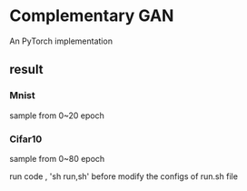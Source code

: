Complementary GAN
===
An PyTorch implementation 

## result

### Mnist
sample from  0~20 epoch


### Cifar10
sample from  0~80 epoch

run code , 'sh run,sh' before modify the configs of run.sh file

